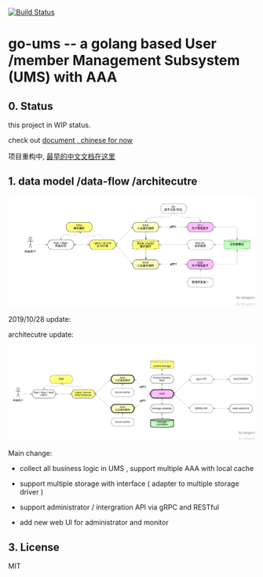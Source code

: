 

[![Build Status](https://cloud.drone.io/api/badges/tsingson/go-ums/status.svg)](https://cloud.drone.io/tsingson/go-ums)



# go-ums -- a golang based User /member Management Subsystem (UMS) with AAA 

 


## 0. Status

this project in WIP status.

 check out [document  , chinese for now ](./README_cn.md)

 项目重构中, [最早的中文文档在这里 ](./README_cn.md)



## 1. data model /data-flow /architecutre

![go-ums-all](./docs/go-ums-all.png)

2019/10/28 update:

architecutre update:

![go-ums-all](assets/go-ums.png)

Main change:

* collect all business logic in UMS , support multiple AAA with local cache 

* support multiple storage with interface ( adapter to multiple storage driver )

* support administrator / intergration API  via  gRPC and  RESTful 

* add new web UI for administrator and monitor 



 


## 3. License 

MIT 
